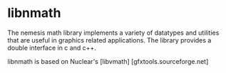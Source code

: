 libnmath
========

The nemesis math library implements a variety of datatypes and utilities that are useful in graphics related applications. The library provides a double interface in c and c++.

libnmath is based on Nuclear's [libvmath] [gfxtools.sourceforge.net]
